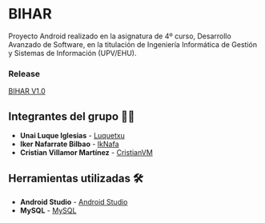 # BIHAR

Proyecto Android realizado en la asignatura de 4º curso, Desarrollo Avanzado de Software, en la titulación de Ingeniería Informática de Gestión y Sistemas de Información (UPV/EHU).

### Release

[BIHAR V1.0](https://github.com/CristianVM/BIHAR/releases/tag/BIHAR_V1.0)

## Integrantes del grupo 👨‍💻

* **Unai Luque Iglesias** - [Luquetxu](https://github.com/Luquetxu)
* **Iker Nafarrate Bilbao** - [IkNafa](https://github.com/IkNafa)
* **Cristian Villamor Martínez** - [CristianVM](https://github.com/CristianVM)

## Herramientas utilizadas 🛠️
* **Android Studio** - [Android Studio](https://developer.android.com/studio)
* **MySQL** - [MySQL](https://www.mysql.com/)
